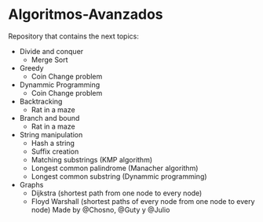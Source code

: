 # Algoritmos-Avanzados
Repository that contains the next topics:
* Divide and conquer
  * Merge Sort
* Greedy
  * Coin Change problem
* Dynammic Programming
  * Coin Change problem
* Backtracking
  * Rat in a maze
* Branch and bound
  * Rat in a maze
* String manipulation
  * Hash a string
  * Suffix creation
  * Matching substrings (KMP algorithm)
  * Longest common palindrome (Manacher algorithm)
  * Longest common substring (Dynammic programming)
* Graphs
  * Dijkstra (shortest path from one node to every node)
  * Floyd Warshall (shortest paths of every node from one node to every node)
Made by @Chosno, @Guty y @Julio
